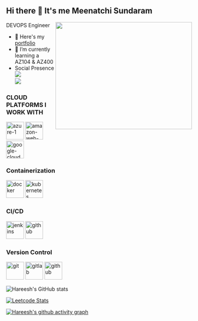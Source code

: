 ## Hi there 👋 It's me Meenatchi Sundaram

DEVOPS Engineer
<img align="right" width="370" height="290" src="https://i.pinimg.com/originals/47/f0/34/47f0342cec72b800463bf003eac1257e.gif">
- 🔭 Here's my [portfolio](https://hareesh.web.app/)                                                 
- 🌱 I’m currently learning a AZ104 & AZ400
- Social Presence
<br /> [<img src="https://img.shields.io/badge/LinkedIn-0077B5?style=for-the-badge&logo=linkedin&logoColor=white" />](www.linkedin.com/in/meenatchi-sundaram-276002318) <br/> [<img src="https://img.shields.io/badge/instagram-d62976?style=for-the-badge&logo=instagram&logoColor=white" />](https://www.instagram.com/_aravind__004/)

### CLOUD PLATFORMS I WORK WITH
<img width="48" height="48" src="https://img.icons8.com/fluency/48/azure-1.png" alt="azure-1"/>   <img width="48" height="48" src="https://img.icons8.com/color/48/amazon-web-services.png" alt="amazon-web-services"/>   <img width="48" height="48" src="https://img.icons8.com/fluency/48/google-cloud.png" alt="google-cloud"/>

### Containerization
<img width="48" height="48" src="https://img.icons8.com/fluency/48/docker.png" alt="docker"/>   <img width="48" height="48" src="https://img.icons8.com/color/48/kubernetes.png" alt="kubernetes"/>

### CI/CD
<img width="48" height="48" src="https://img.icons8.com/color/48/jenkins.png" alt="jenkins"/>   <img width="48" height="48" src="https://img.icons8.com/ios-glyphs/30/github.png" alt="github"/>

### Version Control
<img width="48" height="48" src="https://img.icons8.com/color/48/git.png" alt="git"/>   <img width="48" height="48" src="https://img.icons8.com/color/48/gitlab.png" alt="gitlab"/>     <img width="48" height="48" src="https://img.icons8.com/ios-glyphs/30/github.png" alt="github"/>   

![Hareesh's GitHub stats](https://github-readme-stats.vercel.app/api?username=hareesh-r&theme=dark&show_icons=true&&hide=issues,contribs)

[![Leetcode Stats](https://leetcard.jacoblin.cool/hareeshprogrammer?ext=contest&theme=dark)](https://leetcode.com/hareeshprogrammer)

[![Hareesh's github activity graph](https://github-readme-activity-graph.vercel.app/graph?username=hareesh-r&bg_color=000000&color=ffffff&line=51f565&point=ffffff&area=true&hide_border=true)](https://github.com/ashutosh00710/github-readme-activity-graph)